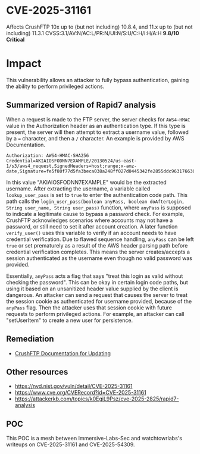#  CVE-2025-31161
Affects CrushFTP 10x up to (but not including) 10.8.4, and 11.x up to (but not including) 11.3.1
CVSS:3.1/AV:N/AC:L/PR:N/UI:N/S:U/C:H/I:H/A:H **9.8/10 Critical**

# Impact
This vulnerability allows an attacker to fully bypass authentication, gaining the ability to perform privileged actions.

##  Summarized version of Rapid7 analysis
When a request is made to the FTP server, the server checks for ```AWS4-HMAC``` value in the Authorization header as an authentication type. If this type is present, the server will then attempt to extract a username value, followed by a ```=``` character, and then a ```/``` character. An example is provided by AWS Documentation.
```
Authorization: AWS4-HMAC-SHA256 Credential=AKIAIOSFODNN7EXAMPLE/20130524/us-east-1/s3/aws4_request,SignedHeaders=host;range;x-amz-date,Signature=fe5f80f77d5fa3beca038a248ff027d0445342fe2855ddc963176630326f1024
``` 
In this value "AKIAIOSFODNN7EXAMPLE" would be the extracted username. After extracting the username, a variable called ```lookup_user_pass``` is set to ```true``` to enter the authentication code path. This path calls the ```login_user_pass(boolean anyPass, boolean doAfterLogin, String user_name, String user_pass)``` function, where ```anyPass``` is supposed to indicate a legitimate cause to bypass a password check. For example, CrushFTP acknowledges scenarios where accounts may not have a password, or still need to set it after account creation. A later function ```verify_user()``` uses this variable to verify if an account needs to have credential verification. Due to flawed sequence handling, ```anyPass``` can be left ```true``` or set prematurely as a result of the AWS header parsing path before credential verification completes. This means the server creates/accepts a session authenticated as the username even though no valid password was provided.

Essentially, ```anyPass``` acts a flag that says "treat this login as valid without checking the password". This can be okay in certain login code paths, but using it based on an unsanitized header value supplied by the client is dangerous. An attacker can send a request that causes the server to treat the session cookie as authenticated for username provided, because of the ```anyPass``` flag. Then the attacker uses that session cookie with future requests to perform privileged actions. For example, an attacker can call "setUserItem" to create a new user for persistence.

## Remediation
* [CrushFTP Documentation for Updating](https://www.crushftp.com/crush11wiki/Wiki.jsp?page=Update)

##  Other resources
* https://nvd.nist.gov/vuln/detail/CVE-2025-31161
* https://www.cve.org/CVERecord?id=CVE-2025-31161
* https://attackerkb.com/topics/k0EgiL9Psz/cve-2025-2825/rapid7-analysis

## POC
This POC is a mesh between Immersive-Labs-Sec and watchtowrlabs's writeups on CVE-2025-31161 and CVE-2025-54309.